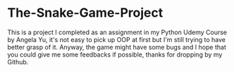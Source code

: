 # The-Snake-Game-Project
This is a project I completed as an assignment in my Python Udemy Course by Angela Yu, it's not easy to pick up OOP at first but I'm still trying to have better grasp of it. Anyway, the game might have some bugs and I hope that you could give me some feedbacks if possible, thanks for dropping by my Github.
